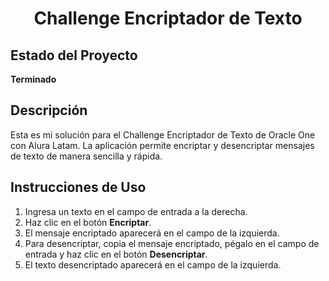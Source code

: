 <h1 align="center">Challenge Encriptador de Texto</h1>

## Estado del Proyecto
**Terminado**

## Descripción
Esta es mi solución para el Challenge Encriptador de Texto de Oracle One con Alura Latam. La aplicación permite encriptar y desencriptar mensajes de texto de manera sencilla y rápida.

## Instrucciones de Uso
1. Ingresa un texto en el campo de entrada a la derecha.
2. Haz clic en el botón **Encriptar**.
3. El mensaje encriptado aparecerá en el campo de la izquierda.
4. Para desencriptar, copia el mensaje encriptado, pégalo en el campo de entrada y haz clic en el botón **Desencriptar**.
5. El texto desencriptado aparecerá en el campo de la izquierda.
